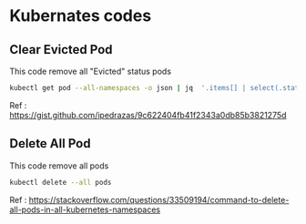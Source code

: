 # Kubernates codes

## Clear Evicted Pod
This code remove all "Evicted" status pods
```bash
kubectl get pod --all-namespaces -o json | jq  '.items[] | select(.status.reason!=null) | select(.status.reason | contains("Evicted")) | "kubectl delete pod/\(.metadata.name)"' | xargs -n 1 bash -c
```
Ref : https://gist.github.com/ipedrazas/9c622404fb41f2343a0db85b3821275d

## Delete All Pod
This code remove all pods
```bash
kubectl delete --all pods
```
Ref : https://stackoverflow.com/questions/33509194/command-to-delete-all-pods-in-all-kubernetes-namespaces


